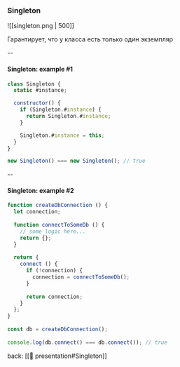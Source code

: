 ### Singleton <!-- element style="display:none" -->

![[singleton.png | 500]]

Гарантирует, что у класса есть только один экземпляр

--

#### Singleton: example #1

```js [|4-9|13]
class Singleton {
  static #instance;

  constructor() {
    if (Singleton.#instance) {
      return Singleton.#instance;
    }

    Singleton.#instance = this;
  }
}

new Singleton() === new Singleton(); // true
```

--

#### Singleton: example #2

```js [|9-17|22]
function createDbConnection () {  
  let connection;  
  
  function connectToSomeDb () {  
    // some logic here...  
    return {};  
  }  
  
  return {  
    connect () {  
      if (!connection) {  
        connection = connectToSomeDb();  
      }  
  
      return connection;  
    }  
  };  
}  
  
const db = createDbConnection();  
  
console.log(db.connect() === db.connect()); // true
```

back: [[📖 presentation#Singleton]] <!-- element style="display:none" -->
